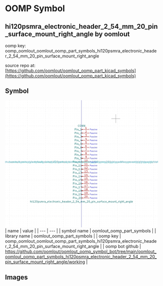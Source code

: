 # OOMP Symbol  
## hi120psmra_electronic_header_2_54_mm_20_pin_surface_mount_right_angle  by oomlout  
  
oomp key: oomp_oomlout_oomlout_oomp_part_symbols_hi120psmra_electronic_header_2_54_mm_20_pin_surface_mount_right_angle  
  
source repo at: [https://github.com/oomlout/oomlout_oomp_part_kicad_symbols](https://github.com/oomlout/oomlout_oomp_part_kicad_symbols)  
## Symbol  
  
[![working.png](working_600.png)](working.png)  
| name | value | 
| --- | --- | 
| symbol name | oomlout_oomp_part_symbols | 
| library name | oomlout_oomp_part_symbols | 
| oomp key | oomp_oomlout_oomlout_oomp_part_symbols_hi120psmra_electronic_header_2_54_mm_20_pin_surface_mount_right_angle | 
| oomp bot github | https://github.com/oomlout/oomlout_oomp_symbol_bot/tree/main/oomlout_oomlout_oomp_part_symbols_hi120psmra_electronic_header_2_54_mm_20_pin_surface_mount_right_angle/working | 
## Images  
